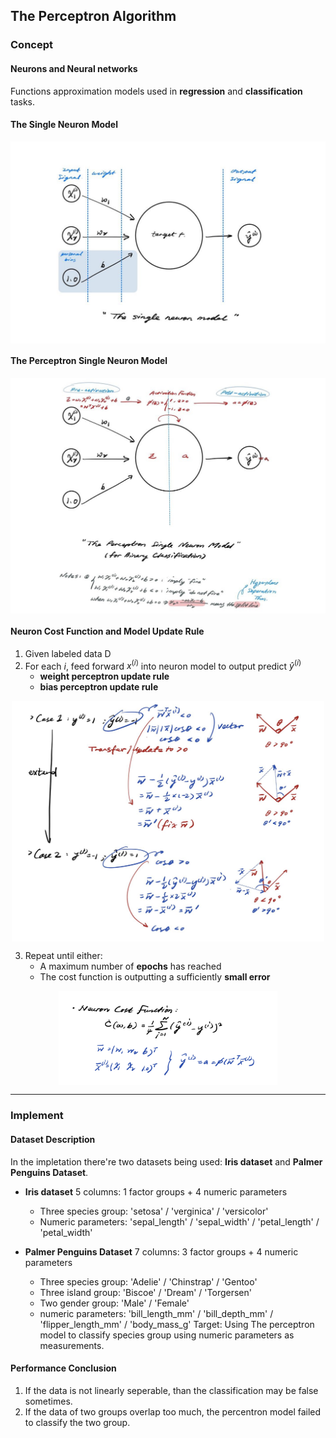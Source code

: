 ## **The Perceptron Algorithm**

### **Concept**

#### **Neurons and Neural networks**
Functions approximation models used in **regression** and **classification** tasks.

#### **The Single Neuron Model**
<p align="center" width="100%">
    <img align="center" src="A_single_neuron_model.jpg" width="600" />
</p>

#### **The Perceptron Single Neuron Model**
<p align="center" width="100%">
    <img align="center" src="The_Perceptron_neuron_model.jpg" width="600" />
</p>

#### **Neuron Cost Function** and **Model Update Rule**

1. Given labeled data D
2. For each $i$, feed forward $x^{(i)}$ into neuron model to output predict $\hat{y}^{(i)}$
    * **weight perceptron update rule**
    * **bias perceptron update rule**

<p align="center" width="100%">
    <img align="center" src="Update_Case.jpg" width="500" />
</p>

3. Repeat until either:
    - A maximum number of **epochs** has reached
    - The cost function is outputting a sufficiently **small error**

<p align="center" width="100%">
    <img align="center" src="Cost_Func.jpg" width="350" />
</p>

---

### **Implement**

#### **Dataset Description**
In the impletation there're two datasets being used: **Iris dataset** and **Palmer Penguins Dataset**.
- **Iris dataset**
5 columns: 1 factor groups + 4 numeric parameters
    - Three species group: 'setosa' / 'verginica' / 'versicolor'
    - Numeric parameters: 'sepal_length' / 'sepal_width' / 'petal_length' / 'petal_width'
    
- **Palmer Penguins Dataset**
7 columns: 3 factor groups + 4 numeric parameters
    - Three species group: 'Adelie' / 'Chinstrap' / 'Gentoo'
    - Three island group: 'Biscoe' / 'Dream' / 'Torgersen'
    - Two gender group: 'Male' / 'Female'
    - numeric parameters: 'bill_length_mm' / 'bill_depth_mm' / 'flipper_length_mm' / 'body_mass_g'
Target: Using The perceptron model to classify species group using numeric parameters as measurements.

#### **Performance Conclusion**

1. If the data is not linearly seperable, than the classification may be false sometimes.
2. If the data of two groups overlap too much, the percentron model failed to classify the two group.
